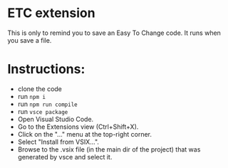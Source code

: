 # ETC extension

This is only to remind you to save an Easy To Change code.
It runs when you save a file.

# Instructions:
- clone the code
- run `npm i`
- run `npm run compile`
- run `vsce package`
- Open Visual Studio Code.
- Go to the Extensions view (Ctrl+Shift+X).
- Click on the "..." menu at the top-right corner.
- Select "Install from VSIX...".
- Browse to the .vsix file (in the main dir of the project) that was generated by vsce and select it.